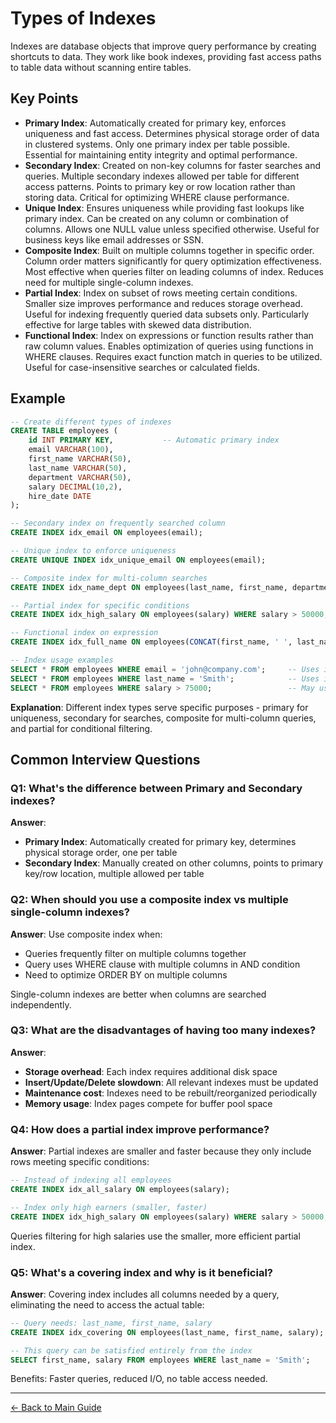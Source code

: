 # Types of Indexes

Indexes are database objects that improve query performance by creating shortcuts to data. They work like book indexes, providing fast access paths to table data without scanning entire tables.

## Key Points

- **Primary Index**: Automatically created for primary key, enforces uniqueness and fast access. Determines physical storage order of data in clustered systems. Only one primary index per table possible. Essential for maintaining entity integrity and optimal performance.
- **Secondary Index**: Created on non-key columns for faster searches and queries. Multiple secondary indexes allowed per table for different access patterns. Points to primary key or row location rather than storing data. Critical for optimizing WHERE clause performance.
- **Unique Index**: Ensures uniqueness while providing fast lookups like primary index. Can be created on any column or combination of columns. Allows one NULL value unless specified otherwise. Useful for business keys like email addresses or SSN.
- **Composite Index**: Built on multiple columns together in specific order. Column order matters significantly for query optimization effectiveness. Most effective when queries filter on leading columns of index. Reduces need for multiple single-column indexes.
- **Partial Index**: Index on subset of rows meeting certain conditions. Smaller size improves performance and reduces storage overhead. Useful for indexing frequently queried data subsets only. Particularly effective for large tables with skewed data distribution.
- **Functional Index**: Index on expressions or function results rather than raw column values. Enables optimization of queries using functions in WHERE clauses. Requires exact function match in queries to be utilized. Useful for case-insensitive searches or calculated fields.

## Example

```sql
-- Create different types of indexes
CREATE TABLE employees (
    id INT PRIMARY KEY,           -- Automatic primary index
    email VARCHAR(100),
    first_name VARCHAR(50),
    last_name VARCHAR(50),
    department VARCHAR(50),
    salary DECIMAL(10,2),
    hire_date DATE
);

-- Secondary index on frequently searched column
CREATE INDEX idx_email ON employees(email);

-- Unique index to enforce uniqueness
CREATE UNIQUE INDEX idx_unique_email ON employees(email);

-- Composite index for multi-column searches
CREATE INDEX idx_name_dept ON employees(last_name, first_name, department);

-- Partial index for specific conditions
CREATE INDEX idx_high_salary ON employees(salary) WHERE salary > 50000;

-- Functional index on expression
CREATE INDEX idx_full_name ON employees(CONCAT(first_name, ' ', last_name));

-- Index usage examples
SELECT * FROM employees WHERE email = 'john@company.com';     -- Uses idx_email
SELECT * FROM employees WHERE last_name = 'Smith';            -- Uses idx_name_dept
SELECT * FROM employees WHERE salary > 75000;                 -- May use idx_high_salary
```

**Explanation**: Different index types serve specific purposes - primary for uniqueness, secondary for searches, composite for multi-column queries, and partial for conditional filtering.

## Common Interview Questions

### Q1: What's the difference between Primary and Secondary indexes?
**Answer**:
- **Primary Index**: Automatically created for primary key, determines physical storage order, one per table
- **Secondary Index**: Manually created on other columns, points to primary key/row location, multiple allowed per table

### Q2: When should you use a composite index vs multiple single-column indexes?
**Answer**: Use composite index when:
- Queries frequently filter on multiple columns together
- Query uses WHERE clause with multiple columns in AND condition
- Need to optimize ORDER BY on multiple columns

Single-column indexes are better when columns are searched independently.

### Q3: What are the disadvantages of having too many indexes?
**Answer**:
- **Storage overhead**: Each index requires additional disk space
- **Insert/Update/Delete slowdown**: All relevant indexes must be updated
- **Maintenance cost**: Indexes need to be rebuilt/reorganized periodically
- **Memory usage**: Index pages compete for buffer pool space

### Q4: How does a partial index improve performance?
**Answer**: Partial indexes are smaller and faster because they only include rows meeting specific conditions:
```sql
-- Instead of indexing all employees
CREATE INDEX idx_all_salary ON employees(salary);

-- Index only high earners (smaller, faster)
CREATE INDEX idx_high_salary ON employees(salary) WHERE salary > 50000;
```
Queries filtering for high salaries use the smaller, more efficient partial index.

### Q5: What's a covering index and why is it beneficial?
**Answer**: Covering index includes all columns needed by a query, eliminating the need to access the actual table:
```sql
-- Query needs: last_name, first_name, salary
CREATE INDEX idx_covering ON employees(last_name, first_name, salary);

-- This query can be satisfied entirely from the index
SELECT first_name, salary FROM employees WHERE last_name = 'Smith';
```
Benefits: Faster queries, reduced I/O, no table access needed.

---
[← Back to Main Guide](./README.md)
